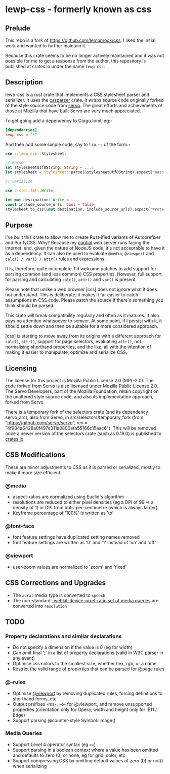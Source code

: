 # lewp-css - formerly known as css

## Prelude

This repo is a fork of https://github.com/lemonrock/css. I liked the initial work and wanted to further maintain it.

Because this crate seems to be no longer actively maintained and it was not possible for me to get a response from the author, this repository is published at crates.io under the name `lewp-css`.

## Description

lewp-css is a rust crate that implements a CSS stylesheet parser and serializer. It uses the [cssparser](https://docs.rs/crate/cssparser/) crate. It wraps source code originally forked of the style source code from [servo](https://github.com/servo/servo). The great efforts and achievements of those at Mozilla that have built Servo are very much appreciated. 

To get going add a dependency to Cargo.toml, eg:-

```toml
[dependencies]
lewp-css = "*"
```

And then add some simple code, say to `lib.rs` of the form:-

```rust
use ::lewp_css::Stylesheet;

// Parse
let stylesheetUtf8String: String = ...;
let stylesheet = Stylesheet::parse(&stylesheetUtf8String).expect("Wasn't a valid stylesheet");

// Serialize

use ::std::fmt::Write;

let mut destination: Write = ...
const include_source_urls: bool = false;
stylesheet.to_css(&mut destination, include_source_urls).expect("Wrote out a stylesheet");
```

## Purpose

I've built this crate to allow me to create Rust-ified variants of Autoprefixer and PurifyCSS. Why? Because my [cordial](https://github.com/lemonrock/cordial) web server runs facing the internet, and, given the nature of NodeJS code, it's not acceptable to have it as a dependency. It can also be used to evaluate `@media`, `@viewport` and `calc() / var() / attr()` rules and expressions.

It is, therefore, quite incomplete. I'd welcome patches to add support for parsing common (and less common) CSS properties. However, full support for parsing and calculating `calc()`, `attr()` and `var()` is present.

Please note that unlike a web browser [css] does not ignore what it does not understand. This is deliberate; it makes it far easier to catch assumptions in CSS code. Please patch the source if there's something you think should be parsed.

This crate will break compatibility regularly and often as it matures. It also pays no attention whatsoever to semver. At some point, if I persist with it, it should settle down and then be suitable for a more considered approach.

[css] is starting to move away from its origins with a different approach for `calc()`, `attr()`, support for page selectors, evaluating `attr()`, not normalising shorthand properties, and the like, all with the intention of making it easier to manipulate, optimize and serialize CSS.

## Licensing

The license for this project is Mozilla Public License 2.0 (MPL-2.0). The code forked from Servo is also licensed under Mozilla Public License 2.0. The Servo Developers, part of the Mozilla Foundation, retain copyright on the unaltered style source code, and also its implementation approach, forked from Servo.

There is a temporary fork of the selectors crate (and its dependency servo_arc), also from Servo, in src/selectors/temporary_fork (from "https://github.com/servo/servo", rev = "4f984a6428a0f497e311a0800efa55166c15aac6"). This will be removed once a newer version of the selectors crate (such as 0.19.0) is published to [crates.io](https://crates.io/).

## CSS Modifications

These are minor adjustments to CSS as it is parsed or serialized, mostly to make it more size efficient.

### @media

* aspect-ratios are normalized using Euclid's algorithm
* resolutions are reduced to either pixel densities (eg a DPI of 96 => a density of 1) or DPI from dots-per-centimetre (which is always larger)
* Keyframe percentage of '100%' is written as 'to'

### @font-face

* font feature settings have duplicated setting names removed
* font feature settings are written as '0' and '1' instead of 'on' and 'off'

### @viewport

* user-zoom values are normalized to 'zoom' and 'fixed'

## CSS Corrections and Upgrades

* The `aural` media type is converted to `speech`
* The non-standard [-webkit-device-pixel-ratio set of media queries](https://developer.mozilla.org/en-US/docs/Web/CSS/@media/-webkit-device-pixel-ratio) are converted into `resolution` 

## TODO

### Property declarations and similar declarations

* Do not specify a dimension if the value is 0 (eg for width)
* Can omit final ';' in a list of property declarations (valid in W3C parser in any event)
* Optimise css colors to the smallest size, whether hex, rgb, or a name
* Restrict the valid range of properties that can be parsed for @page rules

### @-rules

* Optimise [@viewport](https://developer.mozilla.org/en-US/docs/Web/CSS/@viewport) by removing duplicated rules, forcing definitions to shorthand forms, etc
* Output prefixes -ms-, -o- for @viewport, and remove unsupported properties (orientation only for Opera, width and height only for IE11 / Edge)
* Support parsing @counter-style Symbol::Image()

### Media Queries

* Support Level 4 operator syntax (eg `>=`)
* Support parsing in a boolean context where a value has been omitted and defaults to zero (0) or none, eg for grid, color, etc
* Support compressing CSS by omitting default values of zero (0) or not() when serializing
